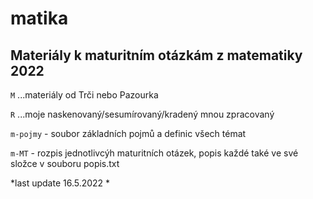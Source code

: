 # matika
## Materiály k maturitním otázkám z matematiky 2022

`M` ...materiály od Trči nebo Pazourka 

`R` ...moje naskenovaný/sesumírovaný/kradený mnou zpracovaný 

`m-pojmy` - soubor základních pojmů a definic všech témat 

`m-MT` - rozpis jednotlivcýh maturitních otázek, popis každé také ve své složce v souboru popis.txt


*last update 16.5.2022 *
